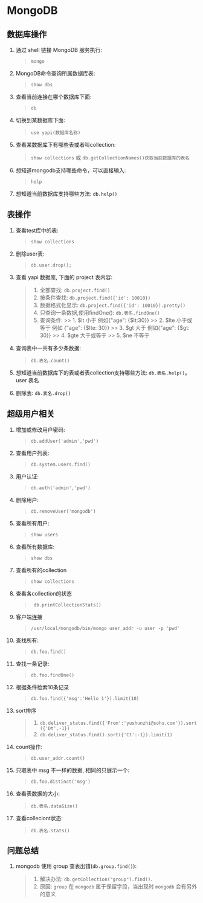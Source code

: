 # MongoDB


## 数据库操作
1. 通过 shell 链接 MongoDB 服务执行:
    > `mongo`
2. MongoDB命令查询所属数据库表: 
    > `show dbs`
3. 查看当前连接在哪个数据库下面: 
    > `db`
4. 切换到某数据库下面: 
    > `use yapi(数据库名称)`
5. 查看某数据库下有哪些表或者叫collection: 
    > `show collections` 或 `db.getCollectionNames()获取当前数据库的表名`
6. 想知道mongodb支持哪些命令，可以直接输入: 
    > `help`
7. 想知道当前数据库支持哪些方法: `db.help()`


## 表操作

1. 查看test库中的表: 
    > `show collections`
2. 删除user表:
    > `db.user.drop();`
3. 查看 yapi 数据库, 下面的 project 表内容: 
    > 1. 全部查找: `db.project.find()`
    > 2. 按条件查找: `db.project.find({'id': 10010})`
    > 3. 数据格式化显示: `db.project.find({'id': 10010}).pretty()`
    > 4. 只查询一条数据,使用findOne(): `db.表名.findOne()`
    > 5. 查询条件:
        >> 1. $lt 小于 例如{"age": {$lt:30}}
        >> 2. $lte 小于或等于 例如 {"age": {$lte: 30}}
        >> 3. $gt 大于 例如{"age": {$gt: 30}}
        >> 4. $gte 大于或等于
        >> 5. $ne 不等于
   
4. 查询表中一共有多少条数据:
    > `db.表名.count()`
5. 想知道当前数据库下的表或者表collection支持哪些方法: `db.表名.help()`。 user 表名
6. 删除表: `db.表名.drop()`


## 超级用户相关
1. 增加或修改用户密码:
    >  `db.addUser('admin','pwd')`  
2. 查看用户列表:
    > `db.system.users.find()`
3. 用户认证:
    > `db.auth('admin','pwd')`
4. 删除用户:
    > `db.removeUser('mongodb')`
5. 查看所有用户:
    > `show users`
6. 查看所有数据库:
    > `show dbs`
7. 查看所有的collection 
    > `show collections`
8. 查看各collection的状态 
    > ` db.printCollectionStats()`   
9. 客户端连接  
    > `/usr/local/mongodb/bin/mongo user_addr -u user -p 'pwd' ` 
10. 查找所有:
    > `db.foo.find()`
11. 查找一条记录:
    > `db.foo.findOne()`
12. 根据条件检索10条记录  
    > `db.foo.find({'msg':'Hello 1'}).limit(10)`
13. sort排序
    > 1. `db.deliver_status.find({'From':'yushunzhi@sohu.com'}).sort({'Dt',-1})`
    > 2. `db.deliver_status.find().sort({'Ct':-1}).limit(1)`
14. count操作:
    > `db.user_addr.count()`
15. 只取表中 msg 不一样的数据, 相同的只展示一个:
    > `db.foo.distinct('msg')`
16. 查看表数据的大小:
    > `db.表名.dataSize() `
17. 查看colleciont状态:
    > `db.表名.stats()`  


## 问题总结
1. mongodb 使用 group 查表出错(`db.group.find()`):
    > 1. 解决办法: `db.getCollection("group").find()`.
    > 2. 原因: `group` 在 `mongodb` 属于保留字段，当出现时 `mongodb` 会有另外的意义







